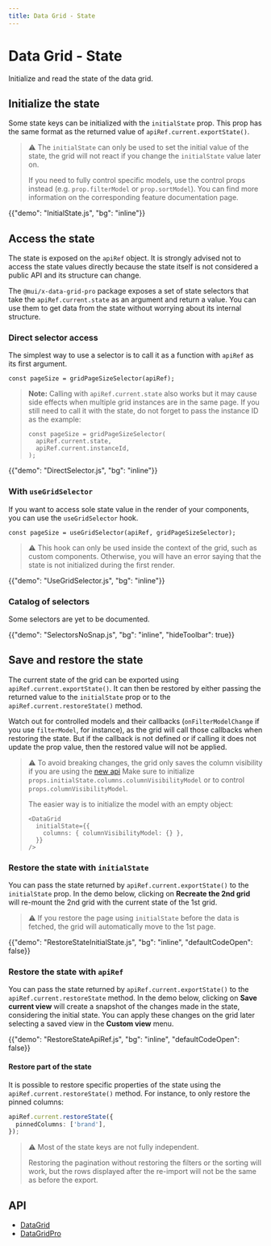 ```yaml
---
title: Data Grid - State
---
```


# Data Grid - State

<p class="description">Initialize and read the state of the data grid.</p>

## Initialize the state

Some state keys can be initialized with the `initialState` prop.
This prop has the same format as the returned value of `apiRef.current.exportState()`.

> ⚠️ The `initialState` can only be used to set the initial value of the state, the grid will not react if you change the `initialState` value later on.
>
> If you need to fully control specific models, use the control props instead (e.g. `prop.filterModel` or `prop.sortModel`).
> You can find more information on the corresponding feature documentation page.

{{"demo": "InitialState.js", "bg": "inline"}}

## Access the state [<span class="plan-pro"></span>](https://mui.com/store/items/material-ui-pro/)

The state is exposed on the `apiRef` object.
It is strongly advised not to access the state values directly because the state itself is not considered a public API and its structure can change.

The `@mui/x-data-grid-pro` package exposes a set of state selectors that take the `apiRef.current.state` as an argument and return a value.
You can use them to get data from the state without worrying about its internal structure.

### Direct selector access

The simplest way to use a selector is to call it as a function with `apiRef` as its first argument.

```tsx
const pageSize = gridPageSizeSelector(apiRef);
```

> **Note:** Calling with `apiRef.current.state` also works but it may cause side effects when multiple grid instances are in the same page.
> If you still need to call it with the state, do not forget to pass the instance ID as the example:
>
> ```tsx
> const pageSize = gridPageSizeSelector(
>   apiRef.current.state,
>   apiRef.current.instanceId,
> );
> ```

{{"demo": "DirectSelector.js", "bg": "inline"}}

### With `useGridSelector`

If you want to access sole state value in the render of your components, you can use the `useGridSelector` hook.

```tsx
const pageSize = useGridSelector(apiRef, gridPageSizeSelector);
```

> ⚠️ This hook can only be used inside the context of the grid, such as custom components. Otherwise, you will have an error saying that the state is not initialized during the first render.

{{"demo": "UseGridSelector.js", "bg": "inline"}}

### Catalog of selectors

Some selectors are yet to be documented.

{{"demo": "SelectorsNoSnap.js", "bg": "inline", "hideToolbar": true}}

## Save and restore the state

The current state of the grid can be exported using `apiRef.current.exportState()`.
It can then be restored by either passing the returned value to the `initialState` prop or to the `apiRef.current.restoreState()` method.

Watch out for controlled models and their callbacks (`onFilterModelChange` if you use `filterModel`, for instance), as the grid will call those callbacks when restoring the state.
But if the callback is not defined or if calling it does not update the prop value, then the restored value will not be applied.

> ⚠️ To avoid breaking changes, the grid only saves the column visibility if you are using the [new api](/x/react-data-grid/columns/#initialize-the-visible-columns)
> Make sure to initialize `props.initialState.columns.columnVisibilityModel` or to control `props.columnVisibilityModel`.
>
> The easier way is to initialize the model with an empty object:
>
> ```tsx
> <DataGrid
>   initialState={{
>     columns: { columnVisibilityModel: {} },
>   }}
> />
> ```

### Restore the state with `initialState`

You can pass the state returned by `apiRef.current.exportState()` to the `initialState` prop.
In the demo below, clicking on **Recreate the 2nd grid** will re-mount the 2nd grid with the current state of the 1st grid.

> ⚠️ If you restore the page using `initialState` before the data is fetched, the grid will automatically move to the 1st page.

{{"demo": "RestoreStateInitialState.js", "bg": "inline", "defaultCodeOpen": false}}

### Restore the state with `apiRef` [<span class="plan-pro"></span>](https://mui.com/store/items/material-ui-pro/)

You can pass the state returned by `apiRef.current.exportState()` to the `apiRef.current.restoreState` method.
In the demo below, clicking on **Save current view** will create a snapshot of the changes made in the state, considering the initial state.
You can apply these changes on the grid later selecting a saved view in the **Custom view** menu.

{{"demo": "RestoreStateApiRef.js", "bg": "inline", "defaultCodeOpen": false}}

#### Restore part of the state

It is possible to restore specific properties of the state using the `apiRef.current.restoreState()` method.
For instance, to only restore the pinned columns:

```ts
apiRef.current.restoreState({
  pinnedColumns: ['brand'],
});
```

> ⚠️ Most of the state keys are not fully independent.
>
> Restoring the pagination without restoring the filters or the sorting will work, but the rows displayed after the re-import will not be the same as before the export.

## API

- [DataGrid](/x/api/data-grid/data-grid/)
- [DataGridPro](/x/api/data-grid/data-grid-pro/)
